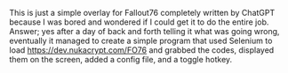 This is just a simple overlay for Fallout76 completely written by ChatGPT because I was bored and wondered if I could get it to do the entire job.
Answer; yes after a day of back and forth telling it what was going wrong, eventually it managed to create a simple program that used Selenium to load https://dev.nukacrypt.com/FO76
and grabbed the codes, displayed them on the screen, added a config file, and a toggle hotkey.


